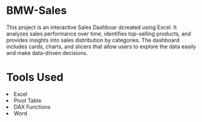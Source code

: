 # BMW-Sales
This project is an interactive Sales Dashboar dcreated using Excel. It analyzes sales performance over time, identifies top-selling products, and provides insights into sales distribution by categories. The dashboard includes cards, charts, and slicers that allow users to explore the data easily and make data-driven decisions.

# Tools Used 
<li>Excel <li>
Pivot Table <li>
DAX Functions <li>
Word 
